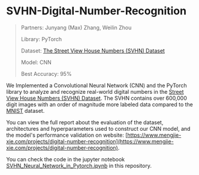 # SVHN-Digital-Number-Recognition
> Partners: Junyang (Max) Zhang, Weilin Zhou
>
> Library: PyTorch
>
> Dataset: [The Street View House Numbers (SVHN) Dataset](http://ufldl.stanford.edu/housenumbers/)
>
> Model: CNN
>
> Best Accuracy: 95%

We Implemented a Convolutional Neural Network (CNN) and the PyTorch library to analyze and recognize real-world digital numbers in the [Street View House Numbers (SVHN) Dataset](http://ufldl.stanford.edu/housenumbers/). The SVHN contains over 600,000 digit images with an order of magnitude more labeled data compared to the [MNIST](https://yann.lecun.com/exdb/mnist/) dataset.

You can view the full report about the evaluation of the dataset, architectures and hyperparameters used to construct our CNN model, and the model's performance validation on website: [https://www.mengjie-xie.com/projects/digital-number-recognition](https://www.mengjie-xie.com/projects/digital-number-recognition).

You can check the code in the jupyter notebook [SVHN_Neural_Network_in_Pytorch.ipynb](https://github.com/xiemengjie-kay/SVHN-Digital-Number-Recognition/blob/main/SVHN_Neural_Network_in_Pytorch.ipynb) in this repository.
